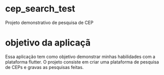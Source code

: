 # cep_search_test

Projeto demonstrativo de pesquisa de CEP

# objetivo da aplicaçã

Essa aplicação tem como objetivo demonstrar minhas habilidades com a plataforma flutter.
O projeto consiste em criar uma plataforma de pesquisa de CEPs e gravas as pesquisas feitas.
